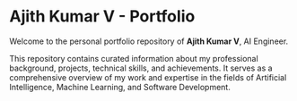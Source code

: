 # Ajith Kumar V - Portfolio

Welcome to the personal portfolio repository of **Ajith Kumar V**, AI Engineer.

This repository contains curated information about my professional background, projects, technical skills, and achievements. It serves as a comprehensive overview of my work and expertise in the fields of Artificial Intelligence, Machine Learning, and Software Development.
